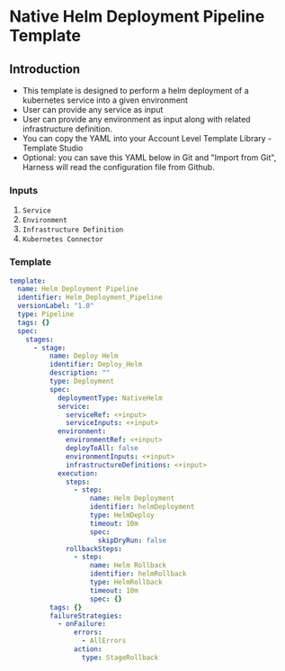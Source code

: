 # Native Helm Deployment Pipeline Template

## Introduction

- This template is designed to perform a helm deployment of a kubernetes service into a given environment
- User can provide any service as input 
- User can provide any environment as input along with related infrastructure definition.
- You can copy the YAML into your Account Level Template Library - Template Studio
- Optional: you can save this YAML below in Git and "Import from Git", Harness will read the configuration file from Github.

### Inputs

1. `Service`
2. `Environment`
3. `Infrastructure Definition`
4. `Kubernetes Connector`

### Template

```YAML
template:
  name: Helm Deployment Pipeline
  identifier: Helm_Deployment_Pipeline
  versionLabel: "1.0"
  type: Pipeline
  tags: {}
  spec:
    stages:
      - stage:
          name: Deploy Helm
          identifier: Deploy_Helm
          description: ""
          type: Deployment
          spec:
            deploymentType: NativeHelm
            service:
              serviceRef: <+input>
              serviceInputs: <+input>
            environment:
              environmentRef: <+input>
              deployToAll: false
              environmentInputs: <+input>
              infrastructureDefinitions: <+input>
            execution:
              steps:
                - step:
                    name: Helm Deployment
                    identifier: helmDeployment
                    type: HelmDeploy
                    timeout: 10m
                    spec:
                      skipDryRun: false
              rollbackSteps:
                - step:
                    name: Helm Rollback
                    identifier: helmRollback
                    type: HelmRollback
                    timeout: 10m
                    spec: {}
          tags: {}
          failureStrategies:
            - onFailure:
                errors:
                  - AllErrors
                action:
                  type: StageRollback
```